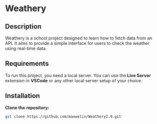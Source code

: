 # Weathery

## Description
Weathery is a school project designed to learn how to fetch data from an API. It aims to provide a simple interface for users to check the weather using real-time data.

## Requirements
To run this project, you need a local server. You can use the **Live Server** extension in **VSCode** or any other local server setup of your choice.

## Installation
**Clone the repository:**
   ```bash
   git clone https://github.com/maxwelin/Weathery2.0.git
